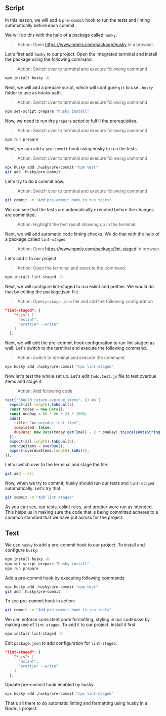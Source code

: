 ## Script

In this lesson, we will add a `pre-commit` hook to run the tests and linting automatically before each commit.

We will do this with the help of a package called `husky`.

> Action: Open https://www.npmjs.com/package/husky in a browser.

Let's first add `husky` to our project. Open the integrated terminal and install the package using the following command.

> Action: Switch over to terminal and execute following command

```sh
npm install husky -D
```

Next, we will add a prepare script, which will configure `git` to use `.husky` folder to use as hooks path.

> Action: Switch over to terminal and execute following command

```sh
npm set-script prepare "husky install"
```

Now, we need to run the `prepare` script to fulfill the prerequisites.

> Action: Switch over to terminal and execute following command

```sh
npm run prepare
```

Next, we can add a `pre-commit` hook using husky to run the tests.

> Action: Switch over to terminal and execute following command

```sh
npx husky add .husky/pre-commit "npm test"
git add .husky/pre-commit
```

Let's try to do a commit now.

> Action: Switch over to terminal and execute following command

```sh
git commit -m "Add pre-commit hook to run tests"
```

We can see that the tests are automatically executed before the changes are committed.

> Action: Highlight the test result showing up in the terminal.

Next, we will add automatic code linting checks. We do that with the help of a package called `lint-staged`.

> Action: Open https://www.npmjs.com/package/lint-staged in browser.

Let's add it to our project.

> Action: Open the terminal and execute the command.

```sh
npm install lint-staged -D
```

Next, we will configure lint-staged to run eslint and prettier. We would do that by editing the package.json file.

> Action: Open `package.json` file and add the following configuration

```json
"lint-staged": {
    "*.js": [
      "eslint",
      "prettier --write"
    ]
  },

```

Next, we will edit the pre-commit hook configuration to run lint-staged as well. Let's switch to the terminal and execute the following command.

> Action: switch to terminal and execute the command

```sh
npx husky add .husky/pre-commit "npx lint-staged"
```

Now let's test the whole set up. Let's edit `todo.test.js` file to test overdue items and stage it.

> Action: Add following code

```js
test("Should return overdue items", () => {
  expect(all.length).toEqual(1);
  const today = new Date();
  const oneDay = 60 * 60 * 24 * 1000;
  add({
    title: "An overdue test item",
    completed: false,
    dueDate: new Date(today.getTime() - 2 * oneDay).toLocaleDateString("en-CA"),
  });
  expect(all.length).toEqual(2);
  overdueItems = overDue();
  expect(overdueItems.length).toBe(1);
});
```

Let's switch over to the terminal and stage the file.

```sh
git add --all
```

Now, when we try to commit, husky should run our tests and `lint-staged` automatically. Let's try that.

```sh
git commit -m "Add lint-staged"
```

As you can see, our tests, eslint rules, and prettier were run as intended. This helps us in making sure the code that is being committed adheres to a common standard that we have put across for the project.

## Text

We use `husky` to add a pre-commit hook to our project. To install and configure `husky`:

```sh
npm install husky -D
npm set-script prepare "husky install"
npm run prepare
```

Add a pre-commit hook by executing following commands:

```sh
npx husky add .husky/pre-commit "npm test"
git add .husky/pre-commit
```

To see pre-commit hook in action:

```sh
git commit -m "Add pre-commit hook to run tests"
```

We can enforce consistent code formatting, styling in our codebase by making use of `lint-staged`. To add it to our project, install it first.

```sh
npm install lint-staged -D
```

Edit `package.json` to add configuration for `lint-staged`.

```json
"lint-staged": {
    "*.js": [
      "eslint",
      "prettier --write"
    ]
  },

```

Update pre-commit hook enabled by husky.

```sh
npx husky add .husky/pre-commit "npx lint-staged"
```

That's all there to do automatic linting and formatting using husky in a Node.js project.
